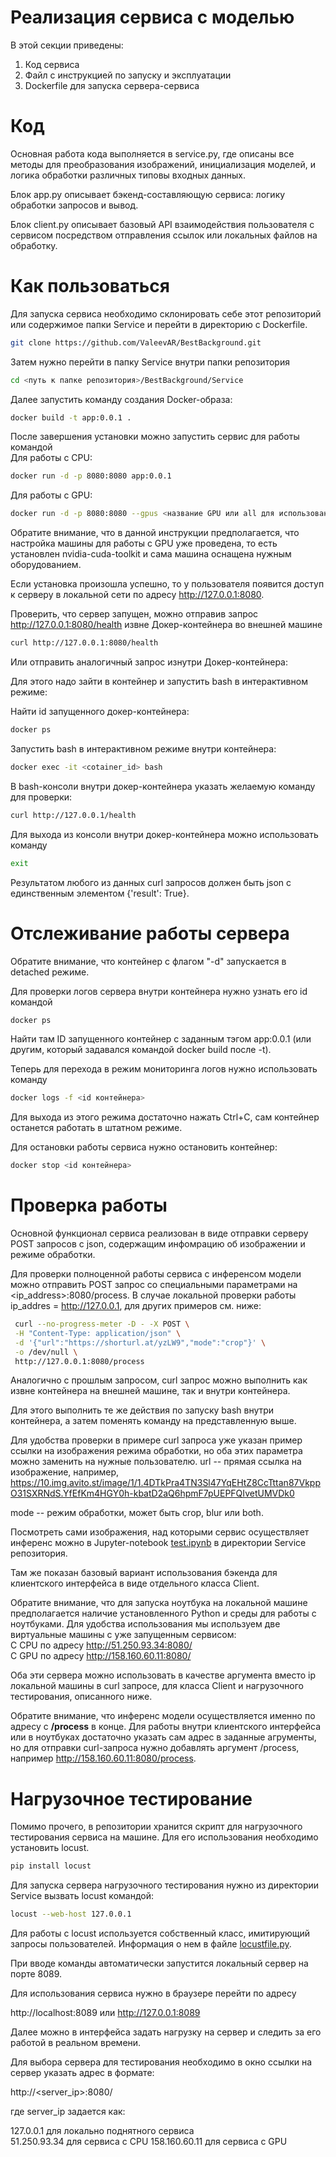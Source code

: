 # Реализация сервиса с моделью

В этой секции приведены:
1. Код сервиса
2. Файл с инструкцией по запуску и эксплуатации
3. Dockerfile для запуска сервера-сервиса

 # Код

 Основная работа кода выполняется в service.py, где описаны все методы для преобразования изображений, инициализация моделей, и логика обработки различных типовы входных данных.

 Блок app.py описывает бэкенд-составляющую сервиса: логику обработки запросов и вывод.

 Блок client.py описывает базовый API взаимодействия пользователя с сервисом посредством отправления ссылок или локальных файлов на обработку.

 # Как пользоваться

 Для запуска сервиса необходимо склонировать себе этот репозиторий или содержимое папки Service и перейти в директорию с Dockerfile.

 ```bash
 git clone https://github.com/ValeevAR/BestBackground.git
 ```

 Затем нужно перейти в папку Service внутри папки репозитория

 ```bash
 cd <путь к папке репозитория>/BestBackground/Service
 ```

 Далее запустить команду создания Docker-образа:

```bash
docker build -t app:0.0.1 .
```

После завершения установки можно запустить сервис для работы командой\
Для работы с CPU:

```bash
docker run -d -p 8080:8080 app:0.0.1
```

Для работы с GPU:
```bash
docker run -d -p 8080:8080 --gpus <название GPU или all для использования всех> app:0.0.1
```
Обратите внимание, что в данной инструкции предполагается, что настройка машины для работы с GPU уже проведена, то есть установлен nvidia-cuda-toolkit и сама машина оснащена нужным оборудованием.

Если установка произошла успешно, то у пользователя появится доступ к серверу в локальной сети по адресу http://127.0.0.1:8080.

Проверить, что сервер запущен, можно отправив запрос http://127.0.0.1:8080/health извне Докер-контейнера во внешней машине

```bash
curl http://127.0.0.1:8080/health
```

Или отправить аналогичный запрос изнутри Докер-контейнера:

Для этого надо зайти в контейнер и запустить bash в интерактивном режиме:

Найти id запущенного докер-контейнера:

```bash
docker ps
```

Запустить bash в интерактивном режиме внутри контейнера:

```bash
docker exec -it <cotainer_id> bash
```

В bash-консоли внутри докер-контейнера указать желаемую команду для проверки:

```bash
curl http://127.0.0.1/health
```

Для выхода из консоли внутри докер-контейнера можно использовать команду 

```bash
exit
```

Результатом любого из данных curl запросов должен быть json с единственным элементом {'result': True}.

# Отслеживание работы сервера

Обратите внимание, что контейнер с флагом "-d" запускается в detached режиме.

Для проверки логов сервера внутри контейнера нужно узнать его id командой

```bash
docker ps
```

Найти там ID запущенного контейнер с заданным тэгом app:0.0.1 (или другим, который задавался командой docker build после -t).

Теперь для перехода в режим мониторинга логов нужно использовать команду

```bash
docker logs -f <id контейнера>
```

Для выхода из этого режима достаточно нажать Ctrl+C, сам контейнер останется работать в штатном режиме.

Для остановки работы сервиса нужно остановить контейнер:

```bash
docker stop <id контейнера>
```

# Проверка работы
Основной функционал сервиса реализован в виде отправки серверу POST запросов с json, содержащим инфомрацию об изображении и режиме обработки.

Для проверки полноценной работы сервиса с инференсом модели можно отправить POST запрос со специальными параметрами на <ip_address>:8080/process. В случае локальной проверки работы ip_addres = http://127.0.0.1, для других примеров см. ниже:

```bash
 curl --no-progress-meter -D - -X POST \
 -H "Content-Type: application/json" \
 -d '{"url":"https://shorturl.at/yzLW9","mode":"crop"}' \
 -o /dev/null \
 http://127.0.0.1:8080/process
```

Аналогично с прошлым запросом, curl запрос можно выполнить как извне контейнера на внешней машине, так и внутри контейнера.

Для этого выполнить те же действия по запуску bash внутри контейнера, а затем поменять команду на представленную выше.

Для удобства проверки в примере curl запроса уже указан пример ссылки на изображения режима обработки, но оба этих параметра можно заменить на нужные пользователю.
url -- прямая ссылка на изображение, например, https://10.img.avito.st/image/1/1.4DTkPra4TN3Sl47YqEHtZ8CcTttan87VkppO31SXRNdS.YfEfKm4HGY0h-kbatD2aQ6hpmF7pUEPFQIvetUMVDk0

mode -- режим обработки, может быть crop, blur или both.

Посмотреть сами изображения, над которыми сервис осуществляет инференс можно в Jupyter-notebook [test.ipynb](test.ipynb) в директории Service репозитория.

Там же показан базовый вариант использования бэкенда для клиентского интерфейса в виде отдельного класса Client.

Обратите внимание, что для запуска ноутбука на локальной машине предполагается наличие установленного Python и среды для работы с ноутбуками.
Для удобства использования мы используем две виртуальные машины с уже запущенным сервисом:\
С CPU по адресу http://51.250.93.34:8080/ \
C GPU по адресу http://158.160.60.11:8080/ 

Оба эти сервера можно использовать в качестве аргумента вместо ip локальной машины в curl запросе, для класса Client и нагрузочного тестирования, описанного ниже. 

Обратите внимание, что инференс модели осуществляется именно по адресу с **/process** в конце. Для работы внутри клиентского интерфейса или в ноутбуках достаточно указать сам адрес в заданные агрументы, но для отправки curl-запроса нужно добавлять аргумент /process, например http://158.160.60.11:8080/process.

# Нагрузочное тестирование

Помимо прочего, в репозитории хранится скрипт для нагрузочного тестирования сервиса на машине. Для его использования необходимо установить locust.

```bash
pip install locust
```

Для запуска сервера нагрузочного тестирования нужно из директории Service вызвать locust командой:

```bash
locust --web-host 127.0.0.1
```
Для работы с locust используется собственный класс, имитирующий запросы пользователей. Информация о нем в файле [locustfile.py](locustfile.py).

При вводе команды автоматически запустится локальный сервер на порте 8089.

Для использования сервиса нужно в браузере перейти по адресу

http://localhost:8089 или http://127.0.0.1:8089

Далее можно в интерфейса задать нагрузку на сервер и следить за его работой в реальном времени.

Для выбора сервера для тестирования необходимо в окно ссылки на сервер указать адрес в формате:

http://<server_ip>:8080/

где server_ip задается как:

127.0.0.1 для локально поднятного сервиса \
51.250.93.34 для сервиса с CPU
158.160.60.11 для сервиса с GPU